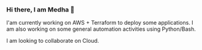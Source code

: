 ### Hi there, I am Medha 👋

I'am currently working on AWS + Terraform to deploy some applications.
I am also working on some general automation activities using Python/Bash.

I am looking to collaborate on Cloud.

<!--
**medhavrata/medhavrata** is a ✨ _special_ ✨ repository because its `README.md` (this file) appears on your GitHub profile.

Here are some ideas to get you started:

- 🔭 I’m currently working on ...
- 🌱 I’m currently learning ...
- 👯 I’m looking to collaborate on ...
- 🤔 I’m looking for help with ...
- 💬 Ask me about ...
- 📫 How to reach me: ...
- 😄 Pronouns: ...
- ⚡ Fun fact: ...
-->
